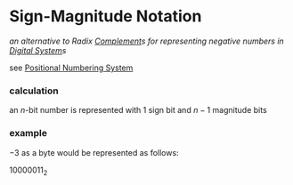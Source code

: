 # Sign-Magnitude Notation

*an alternative to Radix [Complement](Complement%20079a49afbef24bc8bacb3a5ba743acad.md)s for representing negative numbers in [Digital System](Digital%20System%20bbedb8f9ddee431180e4d4feffaf88e3.md)s*

see [Positional Numbering System](Positional%20Numbering%20System%20f9660787af6e443e96ee364c9c36ab9c.md)

### calculation

an $n$-bit number is represented with $1$ sign bit and $n-1$ magnitude bits

### example

$-3$ as a byte would be represented as follows:

$10000011_2$
